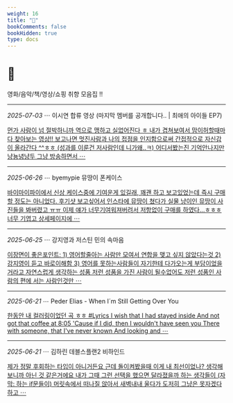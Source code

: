 ```yaml
---
weight: 16
title: "🤍"
bookComments: false
bookHidden: true
type: docs
---
```


# 🤍

영화/음악/책/영상/쇼핑 취향 모음집 !!

---

*2025-07-03* ⋯ 이시연 합류 영상 (마지막 멤버를 공개합니다.. | 최애의 아이들 EP7)

[먼가 사람이 넘 절박하니까 역으로 맹하고 실없어진다 ㅎ 내가 겹쳐보여서 맘이허할때마다 찾아보는 영상!! 보고나면 멋진사람과 나의 접점을 인지함으로써 간접적으로 자신감이 올라간다 ^^ㅎㅎ (성과를 이룬건 저사람인데 니가왜..ㅋ) 어디서봤는진 기억안나지만 냥뇽녕냥두 그냥 방송하면서 ⋯](https://yshghid.github.io/docs/hobby/favorite/favorite8/)

---

*2025-06-26* ⋯ byemypie 뮤땅이 폰케이스

[바이마이파이에서 신상 케이스중에 기여운게 있길래, 꽤괜 하고 보고있었는데 즉시 구매할 정도는 아니었다. 후기샷 보고싶어서 인스타에 뮤땅이 쳤다가 실물 냥이인 뮤땅이 사진들을 봐버렸고 ㅠㅠ 이제 얘가 너무기여워져버려서 저항없이 구매를 하였다...ㅎㅎㅎ 너무 기엽고 상세페이지에 ⋯](https://yshghid.github.io/docs/hobby/favorite/favorite4/)


---

*2025-06-25* ⋯ 강지영과 저스틴 민의 속마음

[이장면이 좋은포인트: 1) 영어할줄아는 사람만 모여서 연합을 맺고 싶지 않았다는것 2) 강지영이 듣고 바로이해함 3) 영어를 못하는사람들이 자기한테 다가오는게 부담이었을거라고 자연스럽게 생각하는 성품 저런 성품을 가진 사람이 될수없어도 저런 성품인 사람의 편에 서는 사람인것만 ⋯](https://yshghid.github.io/docs/hobby/favorite/favorite3/)

---

*2025-06-21* ⋯ Peder Elias - When I´m Still Getting Over You

[한동안 내 컬러링이었던 곡 ㅎㅎ #Lyrics I wish that I had stayed inside And not got that coffee at 8:05 'Cause if I did, then I wouldn't have seen you There with someone, that I've never known And looking and ⋯](https://yshghid.github.io/docs/hobby/favorite/favorite2/)


---

*2025-06-21* ⋯ 김하린 데블스플랜2 비하인드

[제가 정말 후회하는 타입이 아니거든요 근데 돌이켜봤을때 이게 내 최선이었나? 생각해보니까 아닌 것 같은거에요 내가 그때 그런 선택을 했으면 달라졌을까 하는 생각들이 (자막: 하는 if문들이) 머릿속에서 떠나질 않아서 새벽내내 울다가 도저히 그냥은 못자겠다 하고 ⋯](https://yshghid.github.io/docs/hobby/favorite/favorite1/)

#


